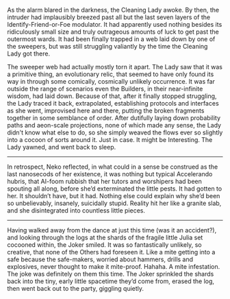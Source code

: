 

As the alarm blared in the darkness, the Cleaning Lady awoke. By then, the intruder had implausibly breezed past all but the last seven layers of the Identify-Friend-or-Foe modulator. It had apparently used nothing besides its ridiculously small size and truly outrageous amounts of luck to get past the outermost wards. It had been finally trapped in a web laid down by one of the sweepers, but was still struggling valiantly by the time the Cleaning Lady got there. 

The sweeper web had actually mostly torn it apart. The Lady saw that it was a primitive thing, an evolutionary relic, that seemed to have only found its way in through some comically, cosmically unlikely occurrence. It was far outside the range of scenarios even the Builders, in their near-infinite wisdom, had laid down. Because of that, after it finally stopped struggling, the Lady traced it back, extrapolated, establishing protocols and interfaces as she went, improvised here and there, putting the broken fragments together in some semblance of order. After dutifully laying down probability paths and aeon-scale projections, none of which made any sense, the Lady didn't know what else to do, so she simply weaved the flows ever so slightly into a cocoon of sorts around it. Just in case. It might be Interesting. The Lady yawned, and went back to sleep. 

---

In retrospect, Neko reflected, in what could in a sense be construed as the last nanosecods of her existence, it was nothing but typical Accelerando hubris, that AI-foom rubbish that her tutors and worshipers had been spouting all along, before she’d exterminated the little pests. It had gotten to her. It shouldn’t have, but it had. Nothing else could explain why she’d been so unbelievably, insanely, suicidally stupid. Reality hit her like a granite slab, and she disintegrated into countless little pieces. 

---

Having walked away from the dance at just this time (was it an accident?), and looking through the logs at the shards of the fragile little Julia set cocooned within, the Joker smiled. It was so fantastically unlikely, so creative, that none of the Others had foreseen it. Like a mite getting into a safe because the safe-makers, worried about hammers, drills and explosives, never thought to make it mite-proof. Hahaha. A mite infestation. The joke was definitely on them this time. The Joker sprinkled the shards back into the tiny, early little spacetime they’d come from, erased the log, then went back out to the party, giggling quietly.